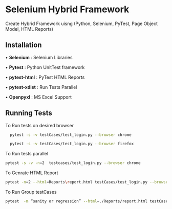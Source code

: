 

# Selenium Hybrid Framework

Create Hybrid Framework uisng (Python, Selenium, PyTest, Page Object Model, HTML Reports)



## Installation


•	**Selenium** : Selenium Libraries

•	**Pytest** : Python UnitTest framework

•	**pytest-html** : PyTest HTML Reports

•	**pytest-xdist** : Run Tests Parallel

•	**Openpyxl** : MS Excel Support

## Running Tests

To Run tests on desired browser
```bash
  pytest -s -v testCases/test_login.py --browser chrome

  pytest -s -v testCases/test_login.py --browser firefox
```
To Run tests parallel 
```bash
pytest -s -v -n=2  testcases/test_login.py --browser chrome

```
To Genrate HTML Report
```bash
pytest -n=2 --html=Reports\report.html testCases/test_login.py --browser chrome

```

To Run Group testCases
```bash
pytest  -m “sanity or regression” --html=./Reports/report.html testCases/ --browser chrome

```
    
